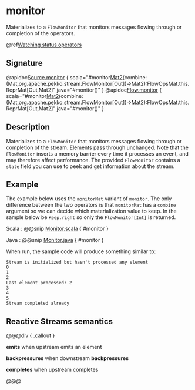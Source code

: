 # monitor

Materializes to a `FlowMonitor` that monitors messages flowing through or completion of the operators.

@ref[Watching status operators](../index.md#watching-status-operators)

## Signature

@apidoc[Source.monitor](Source) { scala="#monitor[Mat2]()(combine:(Mat,org.apache.pekko.stream.FlowMonitor[Out])=&gt;Mat2):FlowOpsMat.this.ReprMat[Out,Mat2]" java="#monitor()" }
@apidoc[Flow.monitor](Flow) { scala="#monitor[Mat2]()(combine:(Mat,org.apache.pekko.stream.FlowMonitor[Out])=&gt;Mat2):FlowOpsMat.this.ReprMat[Out,Mat2]" java="#monitor()" }


## Description

Materializes to a `FlowMonitor` that monitors messages flowing through or completion of the stream. Elements 
pass through unchanged. Note that the `FlowMonitor` inserts a memory barrier every time it processes an
event, and may therefore affect performance. The provided `FlowMonitor` contains a `state` field you can use to peek
and get information about the stream. 

## Example

The example below uses the `monitorMat` variant of `monitor`. The only difference between the two operators is 
that `monitorMat` has a `combine` argument so we can decide which materialization value to keep. In the sample 
below be `Keep.right` so only the `FlowMonitor[Int]` is returned. 

Scala
:   @@snip [Monitor.scala](/akka-docs/src/test/scala/docs/stream/operators/sourceorflow/Monitor.scala) { #monitor }

Java
:   @@snip [Monitor.java](/akka-docs/src/test/java/jdocs/stream/operators/sourceorflow/Monitor.java) { #monitor }

When run, the sample code will produce something similar to:

```
Stream is initialized but hasn't processed any element
0
1
2
Last element processed: 2
3
4
5
Stream completed already
``` 


## Reactive Streams semantics

@@@div { .callout }

**emits** when upstream emits an element

**backpressures** when downstream **backpressures**

**completes** when upstream completes

@@@

